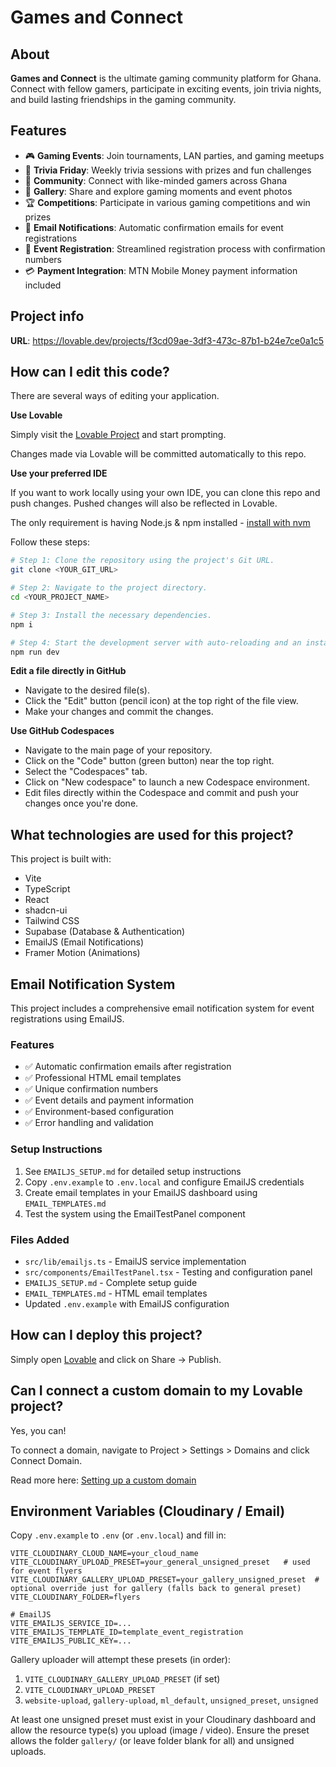 # Games and Connect

## About

**Games and Connect** is the ultimate gaming community platform for Ghana. Connect with fellow gamers, participate in exciting events, join trivia nights, and build lasting friendships in the gaming community.

## Features

- 🎮 **Gaming Events**: Join tournaments, LAN parties, and gaming meetups
- 🧠 **Trivia Friday**: Weekly trivia sessions with prizes and fun challenges  
- 👥 **Community**: Connect with like-minded gamers across Ghana
- 📸 **Gallery**: Share and explore gaming moments and event photos
- 🏆 **Competitions**: Participate in various gaming competitions and win prizes
- 📧 **Email Notifications**: Automatic confirmation emails for event registrations
- 🎫 **Event Registration**: Streamlined registration process with confirmation numbers
- 💳 **Payment Integration**: MTN Mobile Money payment information included

## Project info

**URL**: https://lovable.dev/projects/f3cd09ae-3df3-473c-87b1-b24e7ce0a1c5

## How can I edit this code?

There are several ways of editing your application.

**Use Lovable**

Simply visit the [Lovable Project](https://lovable.dev/projects/f3cd09ae-3df3-473c-87b1-b24e7ce0a1c5) and start prompting.

Changes made via Lovable will be committed automatically to this repo.

**Use your preferred IDE**

If you want to work locally using your own IDE, you can clone this repo and push changes. Pushed changes will also be reflected in Lovable.

The only requirement is having Node.js & npm installed - [install with nvm](https://github.com/nvm-sh/nvm#installing-and-updating)

Follow these steps:

```sh
# Step 1: Clone the repository using the project's Git URL.
git clone <YOUR_GIT_URL>

# Step 2: Navigate to the project directory.
cd <YOUR_PROJECT_NAME>

# Step 3: Install the necessary dependencies.
npm i

# Step 4: Start the development server with auto-reloading and an instant preview.
npm run dev
```

**Edit a file directly in GitHub**

- Navigate to the desired file(s).
- Click the "Edit" button (pencil icon) at the top right of the file view.
- Make your changes and commit the changes.

**Use GitHub Codespaces**

- Navigate to the main page of your repository.
- Click on the "Code" button (green button) near the top right.
- Select the "Codespaces" tab.
- Click on "New codespace" to launch a new Codespace environment.
- Edit files directly within the Codespace and commit and push your changes once you're done.

## What technologies are used for this project?

This project is built with:

- Vite
- TypeScript
- React
- shadcn-ui
- Tailwind CSS
- Supabase (Database & Authentication)
- EmailJS (Email Notifications)
- Framer Motion (Animations)

## Email Notification System

This project includes a comprehensive email notification system for event registrations using EmailJS.

### Features
- ✅ Automatic confirmation emails after registration
- ✅ Professional HTML email templates
- ✅ Unique confirmation numbers
- ✅ Event details and payment information
- ✅ Environment-based configuration
- ✅ Error handling and validation

### Setup Instructions
1. See `EMAILJS_SETUP.md` for detailed setup instructions
2. Copy `.env.example` to `.env.local` and configure EmailJS credentials
3. Create email templates in your EmailJS dashboard using `EMAIL_TEMPLATES.md`
4. Test the system using the EmailTestPanel component

### Files Added
- `src/lib/emailjs.ts` - EmailJS service implementation
- `src/components/EmailTestPanel.tsx` - Testing and configuration panel
- `EMAILJS_SETUP.md` - Complete setup guide
- `EMAIL_TEMPLATES.md` - HTML email templates
- Updated `.env.example` with EmailJS configuration

## How can I deploy this project?

Simply open [Lovable](https://lovable.dev/projects/f3cd09ae-3df3-473c-87b1-b24e7ce0a1c5) and click on Share -> Publish.

## Can I connect a custom domain to my Lovable project?

Yes, you can!

To connect a domain, navigate to Project > Settings > Domains and click Connect Domain.

Read more here: [Setting up a custom domain](https://docs.lovable.dev/tips-tricks/custom-domain#step-by-step-guide)

## Environment Variables (Cloudinary / Email)

Copy `.env.example` to `.env` (or `.env.local`) and fill in:

```env
VITE_CLOUDINARY_CLOUD_NAME=your_cloud_name
VITE_CLOUDINARY_UPLOAD_PRESET=your_general_unsigned_preset   # used for event flyers
VITE_CLOUDINARY_GALLERY_UPLOAD_PRESET=your_gallery_unsigned_preset  # optional override just for gallery (falls back to general preset)
VITE_CLOUDINARY_FOLDER=flyers

# EmailJS
VITE_EMAILJS_SERVICE_ID=...
VITE_EMAILJS_TEMPLATE_ID=template_event_registration
VITE_EMAILJS_PUBLIC_KEY=...
```

Gallery uploader will attempt these presets (in order):
1. `VITE_CLOUDINARY_GALLERY_UPLOAD_PRESET` (if set)
2. `VITE_CLOUDINARY_UPLOAD_PRESET`
3. `website-upload`, `gallery-upload`, `ml_default`, `unsigned_preset`, `unsigned`

At least one unsigned preset must exist in your Cloudinary dashboard and allow the resource type(s) you upload (image / video). Ensure the preset allows the folder `gallery/` (or leave folder blank for all) and unsigned uploads.
